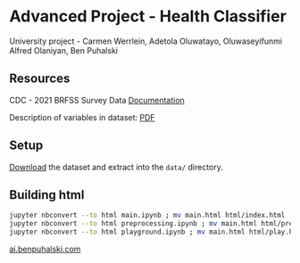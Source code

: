 # Advanced Project - Health Classifier

University project - Carmen Werrlein, Adetola Oluwatayo, Oluwaseyifunmi Alfred Olaniyan, Ben Puhalski

## Resources

CDC - 2021 BRFSS Survey Data [Documentation](https://www.cdc.gov/brfss/annual_data/annual_2021.html)

Description of variables in dataset: [PDF](https://www.cdc.gov/brfss/annual_data/2021/pdf/codebook21_llcp-v2-508.pdf)

## Setup

[Download](https://www.cdc.gov/brfss/annual_data/2021/files/LLCP2021ASC.zip) the dataset and extract into the ``data/`` directory.

## Building html

```bash
jupyter nbconvert --to html main.ipynb ; mv main.html html/index.html
jupyter nbconvert --to html preprocessing.ipynb ; mv main.html html/pre.html
jupyter nbconvert --to html playground.ipynb ; mv main.html html/play.html
```
<a href="https://ai.benpuhalski.com">ai.benpuhalski.com</a>
